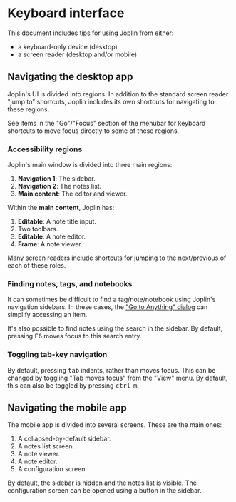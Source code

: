 # Keyboard interface

This document includes tips for using Joplin from either:
- a keyboard-only device (desktop)
- a screen reader (desktop and/or mobile)

## Navigating the desktop app

Joplin's UI is divided into regions. In addition to the standard screen reader "jump to" shortcuts, Joplin includes its own shortcuts for navigating to these regions.

See items in the "Go"/"Focus" section of the menubar for keyboard shortcuts to move focus directly to some of these regions.

### Accessibility regions

Joplin's main window is divided into three main regions:
1. **Navigation 1**: The sidebar.
2. **Navigation 2**: The notes list.
3. **Main content**: The editor and viewer.

Within the **main content**, Joplin has:
1. **Editable**: A note title input.
2. Two toolbars.
3. **Editable**: A note editor.
4. **Frame**: A note viewer.

Many screen readers include shortcuts for jumping to the next/previous of each of these roles.

### Finding notes, tags, and notebooks

It can sometimes be difficult to find a tag/note/notebook using Joplin's navigation sidebars. In these cases, the ["Go to Anything" dialog](./search.md#goto-anything) can simplify accessing an item.

It's also possible to find notes using the search in the sidebar. By default, pressing <kbd>F6</kbd> moves focus to this search entry.

### Toggling tab-key navigation

By default, pressing <kbd>tab</kbd> indents, rather than moves focus. This can be changed by toggling "Tab moves focus" from the "View" menu. By default, this can also be toggled by pressing <kbd>ctrl</kbd>-<kbd>m</kbd>.

## Navigating the mobile app

The mobile app is divided into several screens. These are the main ones:
1. A collapsed-by-default sidebar.
2. A notes list screen.
3. A note viewer.
4. A note editor.
5. A configuration screen.

By default, the sidebar is hidden and the notes list is visible. The configuration screen can be opened using a button in the sidebar.

